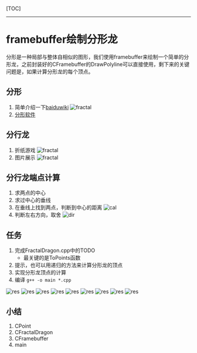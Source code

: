 [TOC]

---
# framebuffer绘制分形龙

分形是一种局部与整体自相似的图形，我们使用framebuffer来绘制一个简单的分形龙，之前封装好的CFramebuffer的DrawPolyline可以直接使用，剩下来的关键问题是，如果计算分形龙的每个顶点。

## 分形
1. 简单介绍一下[baiduwiki](https://baike.baidu.com/item/%E5%88%86%E5%BD%A2/85449)
![fractal](fig/prac_009_fractal.jpg)
2. [分形软件](https://blog.csdn.net/weixin_28710515/article/details/89843940)

## 分行龙
1. 折纸游戏
![fractal](fig/prac_009_fractaldragon.jpg)
2. 图片展示
![fractal](fig/prac_009_fractaldragonstep.png)

## 分行龙端点计算
1. 求两点的中心
2. 求过中心的垂线
3. 在垂线上找到两点，判断到中心的距离
![cal](fig/prac_009_cal.png)
4. 判断左右方向，取舍
![dir](fig/prac_009_check-direction.png)

## 任务
1. 完成FractalDragon.cpp中的TODO
   - 最关键的是ToPoints函数
2. 提示，也可以用递归的方法来计算分形龙的顶点
3. 实现分形龙顶点的计算
4. 编译 `g++ -o main *.cpp`


![res](fig/prac_009_res_1.png)
![res](fig/prac_009_res_2.png)
![res](fig/prac_009_res_3.png)
![res](fig/prac_009_res_4.png)
![res](fig/prac_009_res_5.png)
![res](fig/prac_009_res_6.png)
![res](fig/prac_009_res_8.png)
![res](fig/prac_009_res_12.png)
![res](fig/prac_009_res_16.png)

## 小结
1. CPoint 
2. CFractalDragon
3. CFramebuffer 
4. main 
 



